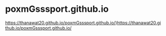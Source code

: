 # poxmGsssport.github.io
https://thanawat20.github.io/poxmGsssport.github.io/)https://thanawat20.github.io/poxmGsssport.github.io/
